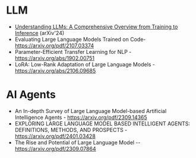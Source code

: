 # LLM
- [Understanding LLMs: A Comprehensive Overview from Training to Inference](https://arxiv.org/pdf/2401.02038) (arXiv'24)
​
- Evaluating Large Language Models Trained on Code- https://arxiv.org/pdf/2107.03374​
​
- Parameter-Efficient Transfer Learning for NLP - https://arxiv.org/abs/1902.00751​
​
- LoRA: Low-Rank Adaptation of Large Language Models - https://arxiv.org/abs/2106.09685

# AI Agents

- An In-depth Survey of Large Language Model-based Artificial Intelligence Agents - https://arxiv.org/pdf/2309.14365
- EXPLORING LARGE LANGUAGE MODEL BASED INTELLIGENT AGENTS: DEFINITIONS, METHODS, AND PROSPECTS - https://arxiv.org/pdf/2401.03428
- The Rise and Potential of Large Language Model --https://arxiv.org/pdf/2309.07864
